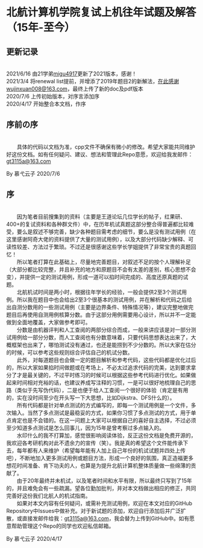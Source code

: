 # 北航计算机学院复试上机往年试题及解答（15年-至今）  
## 更新记录
<br>2021/6/16 由21学弟[migu4917](https://github.com/migu4917)更新了2021版本，感谢！
<br>2021/3/4 将renewal list提前，并增添了2019年题目2的新解法，在此感谢wujinxuan008@163.com，最终上传了新的doc及pdf版本
<br>2020/7/6 上传初始版本，对序言添加序
<br>2020/4/17 开始整合本文档，作序
## 序前の序
<br>&emsp;&emsp;具体的代码以文档为准，cpp文件不确保有微小的修改。希望大家能共同维护好这份文档。如有任何疑问、建议、想法和管理此Repo意愿，欢迎给我发邮件：gt3115a@163.com

By 慕弋云子 2020/7/6
## 序
<br>&emsp;&emsp;因为笔者目前搜集到的资料（主要是王道论坛几位学长的帖子，红果研、400+的复试资料和各种群文件）中，在历年机试真题这部分整合得普遍都比较难受，要么是叙述不够完善，缺少各种题目需考虑的细节，要么是没有测试用例（在这里感谢阿奇大佬的资料提供了大量的测试用例），以及大部分代码缺少解释、可读性较差、方法过于繁琐。不过还是很感谢这些学长学姐提供了非常宝贵的真题回忆！
<br>&emsp;&emsp;所以笔者打算在此基础上，尽量地完善题目，对叙述不足的按个人理解补足（大部分都比较完整，并且补充的地方和原题目不会有太差的差别，核心思想不会变），并提供一定的测试用例，形成一道可以掐时间完成的、高度还原真题的试题。
<br>&emsp;&emsp;北航机试时间是两小时，根据往年学长的经验，一般会提供2至3个测试用例。所以我在题目中也会给出2至3个很基本的测试用例，并在解析和代码之后给出自测分数用的一些测试用例（主要是边界条件、特殊情况等），建议完整地做完题目后再使用自测用例核算分数。由于这部分用例需要用心设计，所以并不一定能做到全面地覆盖，大家做参考即可。
<br>&emsp;&emsp;分数是由机器评判和人工查阅的两部分综合而成，一般来讲应该是对一部分测试用例给一部分分数，而人工查阅也有分数意味着，只要代码思想表达出来了，大概框架也出来了，哪怕测试没有通过，也还是能捞到不少分数的。所以大家在估分的时候，可以参考这些规则综合评估自己的机试分数。
<br>&emsp;&emsp;此外，对每道题目也会做一定的题目解析和参考代码，这些代码都是优化过后的，所以大家如果掐时间做题或在考场上，不必太过追求代码的完美，达到要求拿分了才是最关键的，不过平时练习的时候可以根据这些参考代码进行优化。如果做起来时间相对充裕的话，也建议养成写注释的习惯，一是可以很好地梳理自己的思路（类似于先写伪代码），二是也便于给人工查阅一个很好的体验（肯定是有用的，实在没时间至少在开头写一下大思想，比如Dijkstra、DFS什么的）。
<br>&emsp;&emsp;所有代码都是针对单点测试的方式编写的，即每一个测试用例是一个文件，多次输入。当然了多点测试是最稳妥的方式，如果你习惯了多点测试的方式，用于单点肯定也是不会错的。在这一问题上大家可以根据自己的喜好自主选择，不过必须至少知道多点测试是怎么回事儿，因为15年是曾考察过多点输入的。
<br>&emsp;&emsp;水印什么的我不打算加，感觉很影响阅读体验，反正这份文档是免费开源的，我欢迎各考研机构对此不遗余力的宣传（笑）。我是真的希望这个文件能传承下去，每年都有人来维护（希望每年能有人加上自己年份的机试试题并四处上传吧），不断地加入更多测试用例或题目方法，形成一个良好的氛围，真正造福更多想花时间准备、肯下功夫的人，也算是为提升北航计算机整体质量做一些绵薄的贡献了。
<br>&emsp;&emsp;由于20年最终并未机试，以及笔者时间和水平有限，所以最终只写到了15年的，并且难免会有一些疏漏。望各位勤加批判，并对本文档做出相应的修正，共同完善好这份我们北航人的机试指南。
<br>&emsp;&emsp;如果对本文内容有任何疑问，或需补充测试用例，欢迎在本文对应的GitHub Repository中Issues中做补充。对于新试题的添加，欢迎自行添加后并广泛扩散，或直接发邮件给我：gt3115a@163.com，我会替为上传到GitHub中。如有愿意帮助管理这个Repo的同学也欢迎私信邮箱。

By 慕弋云子
2020/4/17
